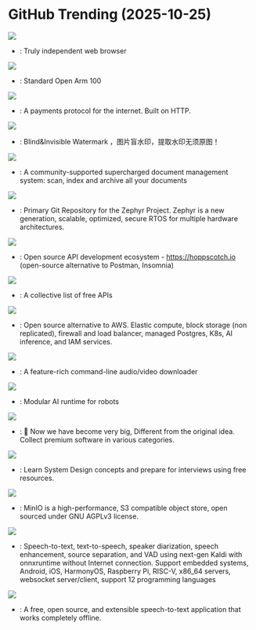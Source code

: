 # GitHub Trending (2025-10-25)

![](https://img.shields.io/badge/C%2B%2B-New%201-green?style=flat-square&logo=appveyor)
- [](https://github.comundefined): Truly independent web browser

![](https://img.shields.io/badge/none-New%20176-green?style=flat-square&logo=appveyor)
- [](https://github.comundefined): Standard Open Arm 100

![](https://img.shields.io/badge/TypeScript-New%2090-green?style=flat-square&logo=appveyor)
- [](https://github.comundefined): A payments protocol for the internet. Built on HTTP.

![](https://img.shields.io/badge/Python-New%20837-green?style=flat-square&logo=appveyor)
- [](https://github.comundefined): Blind&Invisible Watermark ，图片盲水印，提取水印无须原图！

![](https://img.shields.io/badge/Python-New%20151-green?style=flat-square&logo=appveyor)
- [](https://github.comundefined): A community-supported supercharged document management system: scan, index and archive all your documents

![](https://img.shields.io/badge/C-New%2084-green?style=flat-square&logo=appveyor)
- [](https://github.comundefined): Primary Git Repository for the Zephyr Project. Zephyr is a new generation, scalable, optimized, secure RTOS for multiple hardware architectures.

![](https://img.shields.io/badge/TypeScript-New%20281-green?style=flat-square&logo=appveyor)
- [](https://github.comundefined): Open source API development ecosystem - https://hoppscotch.io (open-source alternative to Postman, Insomnia)

![](https://img.shields.io/badge/Python-New%20327-green?style=flat-square&logo=appveyor)
- [](https://github.comundefined): A collective list of free APIs

![](https://img.shields.io/badge/Ruby-New%20297-green?style=flat-square&logo=appveyor)
- [](https://github.comundefined): Open source alternative to AWS. Elastic compute, block storage (non replicated), firewall and load balancer, managed Postgres, K8s, AI inference, and IAM services.

![](https://img.shields.io/badge/Python-New%20335-green?style=flat-square&logo=appveyor)
- [](https://github.comundefined): A feature-rich command-line audio/video downloader

![](https://img.shields.io/badge/Python-New%20133-green?style=flat-square&logo=appveyor)
- [](https://github.comundefined): Modular AI runtime for robots

![](https://img.shields.io/badge/JavaScript-New%20151-green?style=flat-square&logo=appveyor)
- [](https://github.comundefined):  Now we have become very big, Different from the original idea. Collect premium software in various categories.

![](https://img.shields.io/badge/Java-New%2055-green?style=flat-square&logo=appveyor)
- [](https://github.comundefined): Learn System Design concepts and prepare for interviews using free resources.

![](https://img.shields.io/badge/Go-New%20193-green?style=flat-square&logo=appveyor)
- [](https://github.comundefined): MinIO is a high-performance, S3 compatible object store, open sourced under GNU AGPLv3 license.

![](https://img.shields.io/badge/C%2B%2B-New%2039-green?style=flat-square&logo=appveyor)
- [](https://github.comundefined): Speech-to-text, text-to-speech, speaker diarization, speech enhancement, source separation, and VAD using next-gen Kaldi with onnxruntime without Internet connection. Support embedded systems, Android, iOS, HarmonyOS, Raspberry Pi, RISC-V, x86_64 servers, websocket server/client, support 12 programming languages

![](https://img.shields.io/badge/TypeScript-New%2052-green?style=flat-square&logo=appveyor)
- [](https://github.comundefined): A free, open source, and extensible speech-to-text application that works completely offline.

